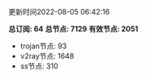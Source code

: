 更新时间2022-08-05 06:42:16

**总订阅: 64**
**总节点: 7129**
**有效节点: 2051**
- trojan节点: 93
- v2ray节点: 1648
- ss节点: 310
